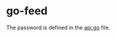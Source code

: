 # go-feed

The password is defined in the  [api.go](https://github.com/alwaysnur/go-feed/blob/main/api/api.go#L29) file.
